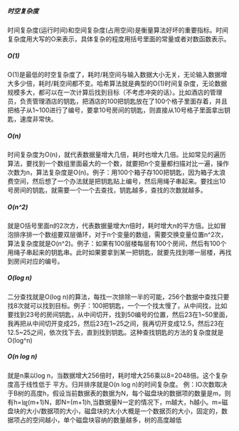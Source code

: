 ##### 时空复杂度
时间复杂度(运行时间)和空间复杂度(占用空间)是衡量算法好坏的重要指标。时间复杂度用大写的O来表示，具体复杂的程度用括号里面的常量或者对数函数表示。
##### O(1)
O(1)是最低的时空复杂度了，耗时/耗空间与输入数据大小无关，无论输入数据增大多少倍，耗时/耗空间都不变。哈希算法就是典型的O(1)时间复杂度，无论数据规模多大，都可以在一次计算后找到目标（不考虑冲突的话）。比如酒店的管理员，负责管理酒店的钥匙，把酒店的100把钥匙放在了100个格子里面存着，并且把格子从1~100进行了编号，要拿10号房间的钥匙，则直接从10号格子里面拿出钥匙，速度非常快。
##### O(n)
时间复杂度为O(n)，就代表数据量增大几倍，耗时也增大几倍。比如常见的遍历算法，要找到一个数组里面最大的一个数，就要把n个变量都扫描对比一遍，操作次数为n，算法复杂度是O(n)。例子：用100个箱子存100把钥匙，因为箱子太浪费空间，然后想了一个办法就是把钥匙贴上编号，然后用绳子串起来。要找出10号房间的钥匙，就需要一个一个去查找，钥匙越多，查找的次数就越多。
##### O(n^2)
就是O括号里面n的2次方，代表数据量增大n倍时，耗时增大n的平方倍。比如冒泡排序排一个数组要双层循环，对于n个变量的数组，需要交换变量位置n^2次，算法复杂度就是O(n^2)。例子：如果有100层楼每层有100个房间，然后有100个用绳子串起来的钥匙串。此时如果要拿到某一把钥匙，就要先找到哪一层楼，再找到房间对应的编号。
##### O(log n)
二分查找就是O(log n)的算法，每找一次排除一半的可能，256个数据中查找只要找8次就可以找到目标。例子：100把钥匙，一个一个找太慢了，从中间找，比如要找到23号的房间钥匙，从中间切开，找到50编号的位置，然后23在1~50里面，我再把从中间切开变成25，然后23在1~25之间，我再切开变成12.5，然后23在12.5~25之间，依次找下去，直到找到钥匙。这种查找钥匙的方法的复杂度就是O(log^n)
##### O(n log n)
就是n乘以log n，当数据增大256倍时，耗时增大256乘以8=2048倍。这个复杂度高于线性低于 平方。归并排序就是O(n log n)的时间复杂度。
例：IO次数取决于B树的高度h，假设当前数据表的数据为N，每个磁盘块的数据项的数量是m，则有h=㏒(m+1)N，即N=(m+1)h,当数据量N一定的情况下，m越大，h越小。m=磁盘块的大小/数据项的大小，磁盘块的大小大概是一个数据页的大小，固定的，数据项占的空间越小，单个磁盘块容纳的数量越多，树的高度越低
